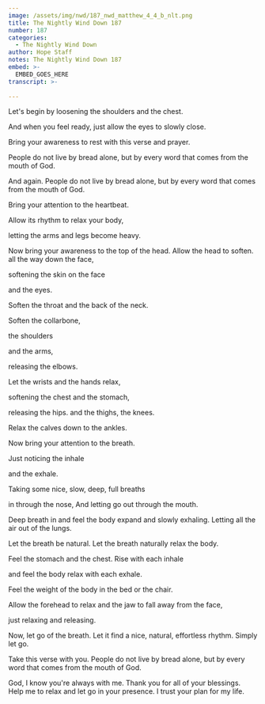 ```yaml
---
image: /assets/img/nwd/187_nwd_matthew_4_4_b_nlt.png
title: The Nightly Wind Down 187
number: 187
categories:
  - The Nightly Wind Down
author: Hope Staff
notes: The Nightly Wind Down 187
embed: >-
  EMBED_GOES_HERE
transcript: >-
  
---
```

Let's begin by loosening the shoulders and the chest.

And when you feel ready, just allow the eyes to slowly close.

Bring your awareness to rest with this verse and prayer.

People do not live by bread alone, but by every word that comes from the mouth of God.

And again. People do not live by bread alone, but by every word that comes from the mouth of God.

Bring your attention to the heartbeat.

Allow its rhythm to relax your body,

letting the arms and legs become heavy.

Now bring your awareness to the top of the head. Allow the head to soften. all the way down the face,

softening the skin on the face

and the eyes.

Soften the throat and the back of the neck.

Soften the collarbone,

the shoulders

and the arms,

releasing the elbows.

Let the wrists and the hands relax,

softening the chest and the stomach,

releasing the hips. and the thighs, the knees.

Relax the calves down to the ankles.

Now bring your attention to the breath.

Just noticing the inhale

and the exhale.

Taking some nice, slow, deep, full breaths

in through the nose, And letting go out through the mouth.

Deep breath in and feel the body expand and slowly exhaling. Letting all the air out of the lungs.

Let the breath be natural. Let the breath naturally relax the body.

Feel the stomach and the chest. Rise with each inhale

and feel the body relax with each exhale.

Feel the weight of the body in the bed or the chair.

Allow the forehead to relax and the jaw to fall away from the face,

just relaxing and releasing.

Now, let go of the breath. Let it find a nice, natural, effortless rhythm. Simply let go.

Take this verse with you. People do not live by bread alone, but by every word that comes from the mouth of God.

God, I know you're always with me. Thank you for all of your blessings. Help me to relax and let go in your presence. I trust your plan for my life.

